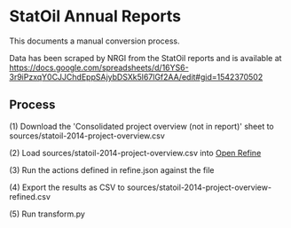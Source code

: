 # StatOil Annual Reports

This documents a manual conversion process.

Data has been scraped by NRGI from the StatOil reports and is available at https://docs.google.com/spreadsheets/d/16YS6-3r9iPzxqY0CJJChdEppSAjybDSXk5l67lGf2AA/edit#gid=1542370502

## Process

(1) Download the 'Consolidated project overview (not in report)' sheet to sources/statoil-2014-project-overview.csv

(2) Load sources/statoil-2014-project-overview.csv into [Open Refine](http://openrefine.org/)

(3) Run the actions defined in refine.json against the file

(4) Export the results as CSV to sources/statoil-2014-project-overview-refined.csv

(5) Run transform.py


